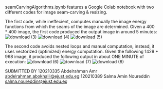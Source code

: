 seamCarvingAlgorithms.ipynb features a Google Colab notebook with two different codes for image seam-carving & resizing.

The first code, while ineffecient, computes manually the image energy functions from which the seams of the image are determined.
Given a 400 * 400 image, the first code produced the output image in around 5 minutes:
![download (3)](https://github.com/user-attachments/assets/20850840-bfc7-4ea0-85e8-d6438f5bfbc8)
![download (4)](https://github.com/user-attachments/assets/ab0b0c36-84b1-47dc-92a2-4557f37a4d6a)
![download (5)](https://github.com/user-attachments/assets/4545d40a-648b-43ad-b44d-567a81ab5dc5)

The second code avoids nested loops and manual computation, instead, it uses vectorized (optimized) energy computation. Given the following 1428 * 968 image, it produced the following output in about ONE MINUTE of execution:
![download (6)](https://github.com/user-attachments/assets/903b2936-34b6-4307-9635-144144c893c5)
![download (7)](https://github.com/user-attachments/assets/1156cbae-9f35-4e59-8e35-bb7ecf45a0db)
![download (8)](https://github.com/user-attachments/assets/4c2b6e4b-5d60-497b-943e-367c15c4af79)

SUBMITTED BY
120210335 Abdelrahman Amr abdelrahman.abokhalil@ejust.edu.eg
120210389 Salma Amin Noureddin salma.noureddin@ejust.edu.eg
